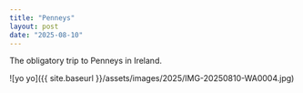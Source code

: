 ```yaml
---
title: "Penneys"
layout: post
date: "2025-08-10"
---
```


The obligatory trip to Penneys in Ireland.

![yo yo]({{ site.baseurl }}/assets/images/2025/IMG-20250810-WA0004.jpg)
